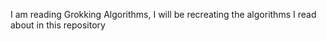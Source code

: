 I am reading Grokking Algorithms, I will be recreating the algorithms I read about in this repository